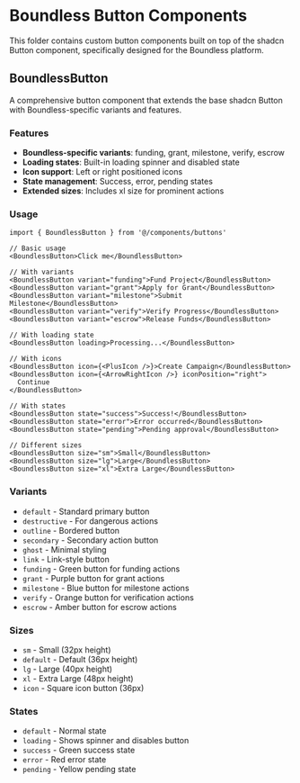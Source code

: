 # Boundless Button Components

This folder contains custom button components built on top of the shadcn Button component, specifically designed for the Boundless platform.

## BoundlessButton

A comprehensive button component that extends the base shadcn Button with Boundless-specific variants and features.

### Features

- **Boundless-specific variants**: funding, grant, milestone, verify, escrow
- **Loading states**: Built-in loading spinner and disabled state
- **Icon support**: Left or right positioned icons
- **State management**: Success, error, pending states
- **Extended sizes**: Includes xl size for prominent actions

### Usage

```tsx
import { BoundlessButton } from '@/components/buttons'

// Basic usage
<BoundlessButton>Click me</BoundlessButton>

// With variants
<BoundlessButton variant="funding">Fund Project</BoundlessButton>
<BoundlessButton variant="grant">Apply for Grant</BoundlessButton>
<BoundlessButton variant="milestone">Submit Milestone</BoundlessButton>
<BoundlessButton variant="verify">Verify Progress</BoundlessButton>
<BoundlessButton variant="escrow">Release Funds</BoundlessButton>

// With loading state
<BoundlessButton loading>Processing...</BoundlessButton>

// With icons
<BoundlessButton icon={<PlusIcon />}>Create Campaign</BoundlessButton>
<BoundlessButton icon={<ArrowRightIcon />} iconPosition="right">
  Continue
</BoundlessButton>

// With states
<BoundlessButton state="success">Success!</BoundlessButton>
<BoundlessButton state="error">Error occurred</BoundlessButton>
<BoundlessButton state="pending">Pending approval</BoundlessButton>

// Different sizes
<BoundlessButton size="sm">Small</BoundlessButton>
<BoundlessButton size="lg">Large</BoundlessButton>
<BoundlessButton size="xl">Extra Large</BoundlessButton>
```

### Variants

- `default` - Standard primary button
- `destructive` - For dangerous actions
- `outline` - Bordered button
- `secondary` - Secondary action button
- `ghost` - Minimal styling
- `link` - Link-style button
- `funding` - Green button for funding actions
- `grant` - Purple button for grant actions
- `milestone` - Blue button for milestone actions
- `verify` - Orange button for verification actions
- `escrow` - Amber button for escrow actions

### Sizes

- `sm` - Small (32px height)
- `default` - Default (36px height)
- `lg` - Large (40px height)
- `xl` - Extra Large (48px height)
- `icon` - Square icon button (36px)

### States

- `default` - Normal state
- `loading` - Shows spinner and disables button
- `success` - Green success state
- `error` - Red error state
- `pending` - Yellow pending state
